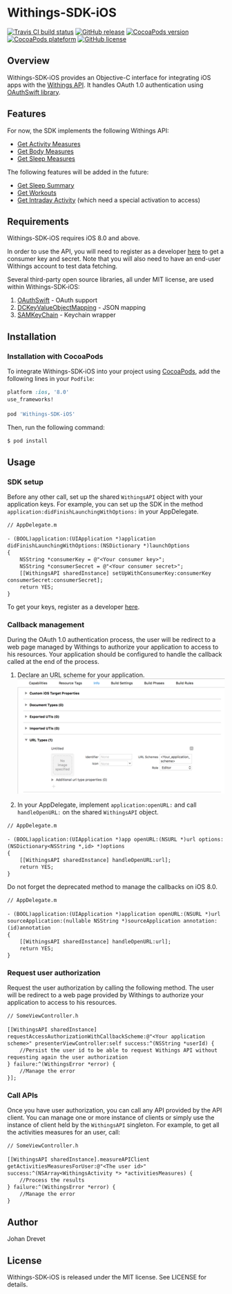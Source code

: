 # Withings-SDK-iOS

[![Travis CI build status](https://img.shields.io/travis/jdrevet/Withings-SDK-iOS.svg)](https://travis-ci.org/jdrevet/Withings-SDK-iOS)
[![GitHub release](https://img.shields.io/github/release/jdrevet/Withings-SDK-iOS.svg)](https://github.com/jdrevet/Withings-SDK-iOS/releases/latest)
[![CocoaPods version](https://img.shields.io/cocoapods/v/Withings-SDK-iOS.svg)](https://cocoapods.org/pods/Withings-SDK-iOS)
[![CocoaPods plateform](https://img.shields.io/cocoapods/p/Withings-SDK-iOS.svg)](https://cocoapods.org/pods/Withings-SDK-iOS)
[![GitHub license](https://img.shields.io/github/license/jdrevet/Withings-SDK-iOS.svg)](https://raw.githubusercontent.com/jdrevet/Withings-SDK-iOS/master/LICENSE)


## Overview

Withings-SDK-iOS provides an Objective-C interface for integrating iOS apps with the [Withings API](http://oauth.withings.com/api). It handles OAuth 1.0 authentication using [OAuthSwift library](https://github.com/OAuthSwift/OAuthSwift).


## Features

For now, the SDK implements the following Withings API:
- [Get Activity Measures](http://oauth.withings.com/api/doc#api-Measure-get_activity)
- [Get Body Measures](http://oauth.withings.com/api/doc#api-Measure-get_measure)
- [Get Sleep Measures](http://oauth.withings.com/api/doc#api-Measure-get_sleep)

The following features will be added in the future:
- [Get Sleep Summary](http://oauth.withings.com/api/doc#api-Measure-get_sleep_summary)
- [Get Workouts](http://oauth.withings.com/api/doc#api-Measure-get_workouts)
- [Get Intraday Activity](http://oauth.withings.com/api/doc#api-Measure-get_intraday_measure) (which need a special activation to access)


## Requirements

Withings-SDK-iOS requires iOS 8.0 and above.


In order to use the API, you will need to register as a developer [here](https://oauth.withings.com/partner/add) to get a consumer key and secret. Note that you will also need to have an end-user Withings account to test data fetching.


Several third-party open source libraries, all under MIT license, are used within Withings-SDK-iOS:

1. [OAuthSwift](https://github.com/OAuthSwift/OAuthSwift) - OAuth support
2. [DCKeyValueObjectMapping](https://github.com/dchohfi/KeyValueObjectMapping) - JSON mapping
3. [SAMKeyChain](https://github.com/soffes/SAMKeychain) - Keychain wrapper


## Installation

### Installation with CocoaPods

To integrate Withings-SDK-iOS into your project using [CocoaPods](https://cocoapods.org/), add the following lines in your `Podfile`:

```ruby
platform :ios, '8.0'
use_frameworks!

pod 'Withings-SDK-iOS'
```

Then, run the following command:

```bash
$ pod install
```


## Usage

### SDK setup

Before any other call, set up the shared `WithingsAPI` object with your application keys. For example, you can set up the SDK in the method `application:didFinishLaunchingWithOptions:` in your AppDelegate.
```obj-c
// AppDelegate.m

- (BOOL)application:(UIApplication *)application didFinishLaunchingWithOptions:(NSDictionary *)launchOptions
{
    NSString *consumerKey = @"<Your consumer key>";
    NSString *consumerSecret = @"<Your consumer secret>";
    [[WithingsAPI sharedInstance] setUpWithConsumerKey:consumerKey consumerSecret:consumerSecret];
    return YES;
}
```
To get your keys, register as a developer [here](https://oauth.withings.com/partner/add).

### Callback management

During the OAuth 1.0 authentication process, the user will be redirect to a web page managed by Withings to authorize your application to access to his resources. Your application should be configured to handle the callback called at the end of the process.

1. Declare an URL scheme for your application.
![Image](Assets/URL_Scheme.png "Image")

2. In your AppDelegate, implement `application:openURL:` and call `handleOpenURL:` on the shared `WithingsAPI` object.
```obj-c
// AppDelegate.m

- (BOOL)application:(UIApplication *)app openURL:(NSURL *)url options:(NSDictionary<NSString *,id> *)options
{
    [[WithingsAPI sharedInstance] handleOpenURL:url];
    return YES;
}
```
Do not forget the deprecated method to manage the callbacks on iOS 8.0.
```obj-c
// AppDelegate.m

- (BOOL)application:(UIApplication *)application openURL:(NSURL *)url sourceApplication:(nullable NSString *)sourceApplication annotation:(id)annotation
{
    [[WithingsAPI sharedInstance] handleOpenURL:url];
    return YES;
}
```

### Request user authorization

Request the user authorization by calling the following method. The user will be redirect to a web page provided by Withings to authorize your application to access to his resources.
```obj-c
// SomeViewController.h

[[WithingsAPI sharedInstance] requestAccessAuthorizationWithCallbackScheme:@"<Your application scheme>" presenterViewController:self success:^(NSString *userId) {
	//Persist the user id to be able to request Withings API without requesting again the user authorization
} failure:^(WithingsError *error) {
    //Manage the error
}];
```

### Call APIs

Once you have user authorization, you can call any API provided by the API client. You can manage one or more instance of clients or simply use the instance of client held by the `WithingsAPI` singleton.
For example, to get all the activities measures for an user, call:
```obj-c
// SomeViewController.h

[[WithingsAPI sharedInstance].measureAPIClient getActivitiesMeasuresForUser:@"<The user id>" success:^(NSArray<WithingsActivity *> *activitiesMeasures) {
    //Process the results
} failure:^(WithingsError *error) {
    //Manage the error
}
```

## Author

Johan Drevet


## License

Withings-SDK-iOS is released under the MIT license. See LICENSE for details.
